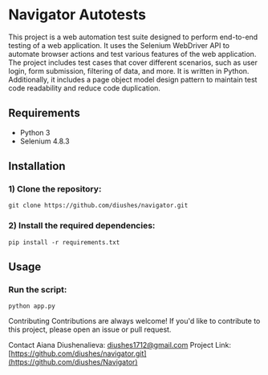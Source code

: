 # Navigator Autotests
This project is a web automation test suite designed to perform end-to-end testing of a web application. It uses the Selenium WebDriver API to automate browser actions and test various features of the web application. The project includes test cases that cover different scenarios, such as user login, form submission, filtering of data, and more. It is written in Python. Additionally, it includes a page object model design pattern to maintain test code readability and reduce code duplication.

## Requirements
- Python 3
- Selenium 4.8.3

## Installation
### 1) Clone the repository: 
```
git clone https://github.com/diushes/navigator.git
```
### 2) Install the required dependencies: 
```
pip install -r requirements.txt
```

## Usage
### Run the script: 
```
python app.py
```

Contributing
Contributions are always welcome! If you'd like to contribute to this project, please open an issue or pull request.

Contact
Aiana Diushenalieva: diushes1712@gmail.com 
Project Link: [https://github.com/diushes/navigator.git](https://github.com/diushes/Navigator)
